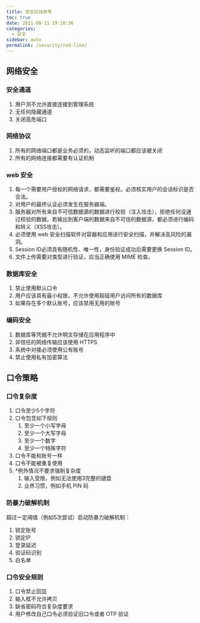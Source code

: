 ```yaml
---
title: 安全红线参考
toc: true
date: 2021-08-11 19:18:36
categories: 
  - 安全
sidebar: auto
permalink: /security/red-line/
---
```




## 网络安全



### 安全通道

1. 用户测不允许直接连接到管理系统
2. 无任何隐藏通道
3. 关闭高危端口



### 网络协议

1. 所有的网络端口都是业务必须的，动态监听的端口都应该被关闭
2. 所有的网络连接都需要有认证机制



### web 安全

1. 每一个需要用户授权的网络请求，都需要鉴权。必须核实用户的会话标识是否合法。
2. 对用户的最终认证必须发生在服务器端。
3. 服务器对所有来自不可信数据源的数据进行校验（注入攻击），拒绝任何没通过校验的数据。若输出到客户端的数据来自不可信的数据源，都必须进行编码和转义（XSS攻击）。
4. 必须使用 web 安全扫描软件对容器和应用进行安全扫描，并解决高风险的漏洞。
5. Session ID必须具有随机性、唯一性，身份验证成功后需要更换 Session ID。
6. 文件上传需要对类型进行验证，应当正确使用 MIME 检查。



### 数据库安全

1. 禁止使用默认口令
2. 用户应该具有最小权限，不允许使用超级用户访问所有的数据库
3. 如果存在多个默认账号，应该禁用无用的账号



### 编码安全

1. 数据库等凭据不允许明文存储在应用程序中
2. 非信任的网络传输应该使用 HTTPS
3. 系统中对接必须使用公有账号
4. 禁止使用私有加密算法

## 口令策略

### 口令复杂度

1. 口令至少5个字符
2. 口令包含如下规则
   1. 至少一个小写字母
   2. 至少一个大写字母
   3. 至少一个数字
   4. 至少一个特殊字符
3. 口令不能和账号一样
4. 口令不能被重复使用
5. *例外情况不要求强制复杂度
   1. 输入受限，例如无法使用3完整的键盘
   2. 业界习惯，例如手机 PIN 码



### 防暴力破解机制

超过一定阈值（例如5次尝试）启动防暴力破解机制：

1. 锁定账号
2. 锁定IP
3. 登录延迟
4. 验证码识别
5. 白名单

### 口令安全规则

1. 口令禁止回显
2. 输入框不允许拷贝
3. 缺省密码符合复杂度要求
4. 用户修改自己口令必须验证旧口令或者 OTP 验证

